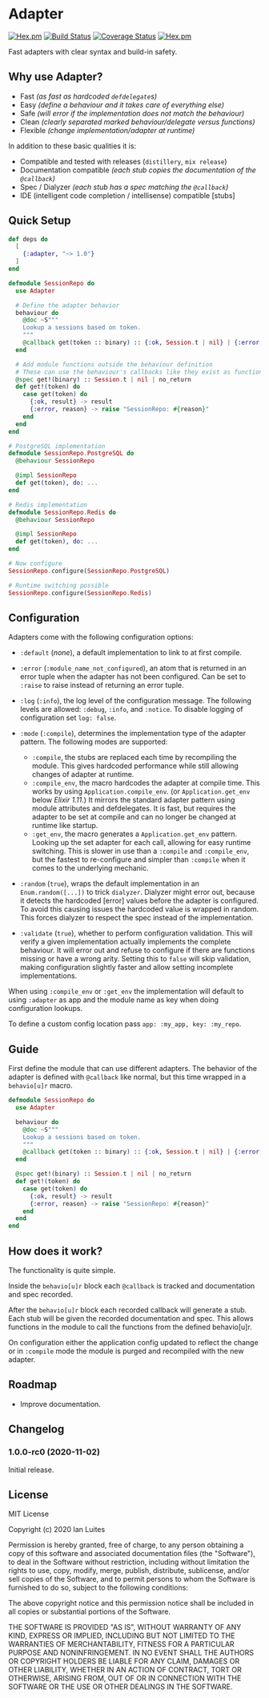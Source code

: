 # Adapter

[![Hex.pm](https://img.shields.io/hexpm/v/adapter.svg "Hex")](https://hex.pm/packages/adapter)
[![Build Status](https://travis-ci.org/IanLuites/adapter.svg?branch=master)](https://travis-ci.org/IanLuites/adapter)
[![Coverage Status](https://coveralls.io/repos/github/IanLuites/adapter/badge.svg?branch=master)](https://coveralls.io/github/IanLuites/adapter?branch=master)
[![Hex.pm](https://img.shields.io/hexpm/l/adapter.svg "License")](LICENSE)

Fast adapters with clear syntax and build-in safety.

## Why use Adapter?

- Fast _(as fast as hardcoded `defdelegate`s)_
- Easy _(define a behaviour and it takes care of everything else)_
- Safe _(will error if the implementation does not match the behaviour)_
- Clean _(clearly separated marked behaviour/delegate versus functions)_
- Flexible _(change implementation/adapter at runtime)_

In addition to these basic qualities it is:
- Compatible and tested with releases (`distillery`, `mix release`)
- Documentation compatible _(each stub copies the documentation of the `@callback`)_
- Spec / Dialyzer _(each stub has a spec matching the `@callback`)_
- IDE (intelligent code completion / intellisense) compatible [stubs]

## Quick Setup

```elixir
def deps do
  [
    {:adapter, "~> 1.0"}
  ]
end
```

```elixir
defmodule SessionRepo do
  use Adapter

  # Define the adapter behavior
  behaviour do
    @doc ~S"""
    Lookup a sessions based on token.
    """
    @callback get(token :: binary) :: {:ok, Session.t | nil} | {:error, atom}
  end

  # Add module functions outside the behaviour definition
  # These can use the behaviour's callbacks like they exist as functions.
  @spec get!(binary) :: Session.t | nil | no_return
  def get!(token) do
    case get(token) do
      {:ok, result} -> result
      {:error, reason} -> raise "SessionRepo: #{reason}"
    end
  end
end

# PostgreSQL implementation
defmodule SessionRepo.PostgreSQL do
  @behaviour SessionRepo

  @impl SessionRepo
  def get(token), do: ...
end

# Redis implementation
defmodule SessionRepo.Redis do
  @behaviour SessionRepo

  @impl SessionRepo
  def get(token), do: ...
end

# Now configure
SessionRepo.configure(SessionRepo.PostgreSQL)

# Runtime switching possible
SessionRepo.configure(SessionRepo.Redis)
```

## Configuration

Adapters come with the following configuration options:

- `:default` (_none_),
a default implementation to link to at first compile.
- `:error` (`:module_name_not_configured`),
an atom that is returned in an error tuple when the adapter has not been configured.
Can be set to `:raise` to raise instead of returning an error tuple.
- `:log` (`:info`),
the log level of the configuration message.
The following levels are allowed: `:debug`, `:info`, and `:notice`.
To disable logging of configuration set `log: false`.
- `:mode` (`:compile`),
determines the implementation type of the adapter pattern.
The following modes are supported:

  - `:compile`, the stubs are replaced each time by recompiling the module.
  This gives hardcoded performance
  while still allowing changes of adapter at runtime.
  - `:compile_env`, the macro hardcodes the adapter at compile time.
  This works by using `Application.compile_env`.
  (or `Application.get_env` below _Elixir 1.11_.)
  It mirrors the standard adapter pattern using module attributes
  and defdelegates.
  It is fast, but requires the adapter to be set at compile
  and can no longer be changed at runtime like startup.
  - `:get_env`, the macro generates a `Application.get_env` pattern.
  Looking up the set adapter for each call, allowing for easy runtime switching.
  This is slower in use than a `:compile` and `:compile_env`,
  but the fastest to re-configure
  and simpler than `:compile` when it comes to the underlying mechanic.
- `:random` (`true`),
wraps the default implementation in an `Enum.random([...])` to trick `dialyzer`.
Dialyzer might error out, because it detects the hardcoded [error] values
before the adapter is configured.
To avoid this causing issues the hardcoded value is wrapped in random.
This forces dialyzer to respect the spec instead of the implementation.
- `:validate` (`true`),
whether to perform configuration validation.
This will verify a given implementation actually implements the complete behaviour.
It will error out and refuse to configure if there are functions missing
or have a wrong arity.
Setting this to `false` will skip validation, making configuration slightly faster
and allow setting incomplete implementations.

When using `:compile_env` or `:get_env` the implementation will default to using
`:adapter` as app and the module name as key when doing configuration lookups.

To define a custom config location pass `app: :my_app, key: :my_repo`.

## Guide

First define the module that can use different adapters.
The behavior of the adapter is defined with `@callback` like normal,
but this time wrapped in a `behavio[u]r` macro.

```elixir
defmodule SessionRepo do
  use Adapter

  behaviour do
    @doc ~S"""
    Lookup a sessions based on token.
    """
    @callback get(token :: binary) :: {:ok, Session.t | nil} | {:error, atom}
  end

  @spec get!(binary) :: Session.t | nil | no_return
  def get!(token) do
    case get(token) do
      {:ok, result} -> result
      {:error, reason} -> raise "SessionRepo: #{reason}"
    end
  end
end
```

## How does it work?

The functionality is quite simple.

Inside the `behavio[u]r` block each `@callback` is tracked
and documentation and spec recorded.

After the `behavio[u]r` block each recorded callback will generate a stub.
Each stub will be given the recorded documentation and spec.
This allows functions in the module to call the functions
from the defined behavio[u]r.

On configuration either the application config updated to reflect the change
or in `:compile` mode the module is purged and recompiled with the new adapter.

## Roadmap

- Improve documentation.

## Changelog

### 1.0.0-rc0 (2020-11-02)

Initial release.

## License


MIT License

Copyright (c) 2020 Ian Luites

Permission is hereby granted, free of charge, to any person obtaining a copy
of this software and associated documentation files (the "Software"), to deal
in the Software without restriction, including without limitation the rights
to use, copy, modify, merge, publish, distribute, sublicense, and/or sell
copies of the Software, and to permit persons to whom the Software is
furnished to do so, subject to the following conditions:

The above copyright notice and this permission notice shall be included in all
copies or substantial portions of the Software.

THE SOFTWARE IS PROVIDED "AS IS", WITHOUT WARRANTY OF ANY KIND, EXPRESS OR
IMPLIED, INCLUDING BUT NOT LIMITED TO THE WARRANTIES OF MERCHANTABILITY,
FITNESS FOR A PARTICULAR PURPOSE AND NONINFRINGEMENT. IN NO EVENT SHALL THE
AUTHORS OR COPYRIGHT HOLDERS BE LIABLE FOR ANY CLAIM, DAMAGES OR OTHER
LIABILITY, WHETHER IN AN ACTION OF CONTRACT, TORT OR OTHERWISE, ARISING FROM,
OUT OF OR IN CONNECTION WITH THE SOFTWARE OR THE USE OR OTHER DEALINGS IN THE
SOFTWARE.
